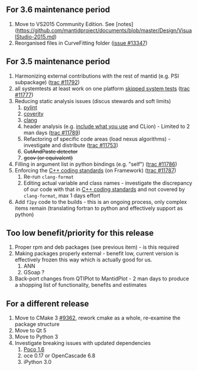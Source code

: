 For 3.6 maintenance period
--------------------------
1. Move to VS2015 Community Edition. See [notes] (https://github.com/mantidproject/documents/blob/master/Design/VisualStudio-2015.md)
1. Reorganised files in CurveFitting folder ([issue #13347](https://github.com/mantidproject/mantid/issues/13347))

For 3.5 maintenance period
--------------------------
1. Harmonizing external contributions with the rest of mantid (e.g. PSI subpackage) ([trac #11792](http://trac.mantidproject.org/mantid/ticket/11792))
1. all systemtests at least work on one platform [skipped system tests](http://developer.mantidproject.org/systemtests/) ([trac #11777](http://trac.mantidproject.org/mantid/ticket/11777))
1. Reducing static analysis issues (discus stewards and soft limits)
   1. [pylint](http://builds.mantidproject.org/job/pylint_master)
   2. [coverity](https://scan.coverity.com/projects/335)
   3. [clang](http://builds.mantidproject.org/job/master_clean-clang/)
   6. header analysis (e.g. [include what you use](http://www.mantidproject.org/IWYU) and CLion) - Limited to 2 man days ([trac #11789](http://trac.mantidproject.org/mantid/ticket/11789))
   7. Refactoring of specific code areas (load nexus algorithms) - investigate and distribute ([trac #11753](http://trac.mantidproject.org/mantid/ticket/11753))
   4. ~~CutAndPaste detector~~
   5. ~~gcov (or equivalent)~~
1. Filling in argument list in python bindings (e.g. "self") ([trac #11786](http://trac.mantidproject.org/mantid/ticket/11786))
1. Enforcing the [C++ coding standards](http://www.mantidproject.org/C%2B%2B_Coding_Standards) (on Framework) ([trac #11787](http://trac.mantidproject.org/mantid/ticket/11787))
   1. Re-run `clang-format`
   1. Editing actual variable and class names - investigate the discrepancy of our code with that in [C++ coding standards](http://www.mantidproject.org/C%2B%2B_Coding_Standards) and not covered by `clang-format`, max 1 days effort
1. Add `f2py` code to the builds - this is an ongoing process, only complex items remain (translating fortran to python and effectively support as python)

Too low benefit/priority for this release
-----------------------------------------
1. Proper rpm and deb packages (see previous item) - is this required
1. Making packages properly external - benefit low, current version is effectively frozen this way which is actually good for us.
   1. ANN
   2. GSoap ?
1. Back-port changes from QTIPlot to MantidPlot - 2 man days to produce a shopping list of functionality, benefits and estimates

   
For a different release
-----------------------
1. Move to CMake 3 [#9362](http://trac.mantidproject.org/mantid/ticket/9362), rework cmake as a whole, re-examine the package structure
1. Move to Qt 5
1. Move to Python 3
1. Investigate breaking issues with updated dependencies
    1. [Poco 1.6](http://trac.mantidproject.org/mantid/ticket/10976)
    2. oce 0.17 or OpenCascade 6.8
    3. iPython 3.0
